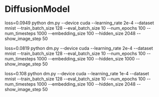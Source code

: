 # DiffusionModel
loss=0.0949
python dm.py --device cuda --learning_rate 2e-4 --dataset mnist --train_batch_size 128 --eval_batch_size 10 --num_epochs 100  --num_timesteps 1000 --embedding_size 100 --hidden_size 2048 --show_image_step 50

loss=0.0819
python dm.py --device cuda --learning_rate 2e-4 --dataset mnist --train_batch_size 128 --eval_batch_size 10 --num_epochs 100  --num_timesteps 1000 --embedding_size 100 --hidden_size 1000 --show_image_step 50


loss=0.108
python dm.py --device cuda --learning_rate 1e-4 --dataset mnist --train_batch_size 128 --eval_batch_size 10 --num_epochs 100  --num_timesteps 1000 --embedding_size 100 --hidden_size 2048 --show_image_step 50